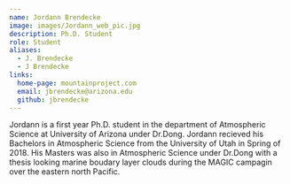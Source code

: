 ```yaml
---
name: Jordann Brendecke
image: images/Jordann_web_pic.jpg
description: Ph.D. Student
role: Student
aliases:
  - J. Brendecke
  - J Brendecke
links:
  home-page: mountainproject.com
  email: jbrendecke@arizona.edu
  github: jbrendecke
---
```


Jordann is a first year Ph.D. student in the department of Atmospheric Science at University of Arizona under Dr.Dong. 
Jordann recieved his Bachelors in Atmospheric Science from the University of Utah in Spring of 2018. 
His Masters was also in Atmospheric Science under Dr.Dong with a thesis looking marine boudary layer clouds during the MAGIC campagin over the eastern north Pacific.
